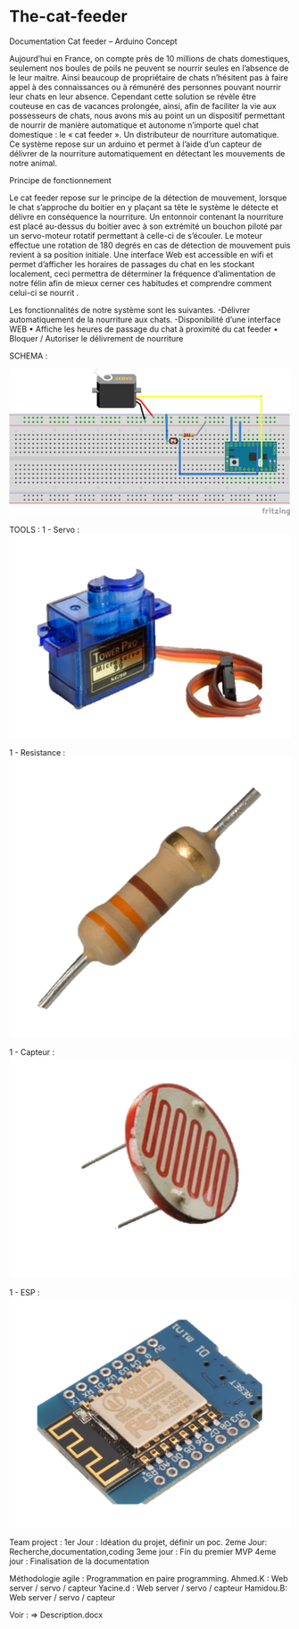 # The-cat-feeder
Documentation Cat feeder – Arduino
Concept

Aujourd’hui en France, on compte près de 10 millions de chats domestiques, seulement nos boules de poils ne peuvent se nourrir seules en l’absence de le leur maitre. Ainsi beaucoup de propriétaire de chats n’hésitent pas à faire appel à des connaissances ou à rémunéré des personnes pouvant nourrir leur chats en leur absence.
Cependant cette solution se révèle être couteuse en cas de vacances prolongée, ainsi, afin de faciliter la vie aux possesseurs de chats, nous avons mis au point un un dispositif permettant de nourrir de manière automatique et autonome n’importe quel chat domestique :  le « cat feeder ». Un distributeur de nourriture automatique.
Ce système repose sur un arduino et permet à l’aide d’un capteur de délivrer de la nourriture automatiquement en détectant les mouvements de notre animal. 

Principe de fonctionnement

Le cat feeder repose sur le principe de la détection de mouvement, lorsque le chat s’approche du boitier en y plaçant sa tête le système le détecte et délivre en conséquence la nourriture. Un entonnoir contenant la nourriture est placé au-dessus du boitier avec à son extrémité un bouchon piloté par un servo-moteur rotatif permettant à celle-ci de s’écouler. Le moteur effectue une rotation de 180 degrés en cas de détection de mouvement puis revient à sa position initiale.
Une interface Web est accessible en wifi et permet d’afficher les horaires de passages du chat en les stockant localement, ceci permettra de déterminer la fréquence d’alimentation de notre félin afin de mieux cerner ces habitudes et comprendre comment celui-ci se nourrit .

Les fonctionnalités de notre système sont les suivantes.
-Délivrer automatiquement de la nourriture aux chats.
-Disponibilité d’une interface WEB
•	Affiche les heures de passage du chat à proximité du cat feeder
•	Bloquer / Autoriser le délivrement de nourriture 




SCHEMA  : 

![alt text](https://github.com/iiacine/The-cat-feeder/blob/master/Untitled%20Sketch%202_bb.png)

TOOLS : 
1 - Servo :
![alt text](https://raw.githubusercontent.com/iiacine/The-cat-feeder/3641049310824dd578f488399951d71eaf3cc496/servo.png)

1 - Resistance :
![alt text](https://raw.githubusercontent.com/iiacine/The-cat-feeder/3641049310824dd578f488399951d71eaf3cc496/resis.png)

1 - Capteur : 
![alt text](https://raw.githubusercontent.com/iiacine/The-cat-feeder/3641049310824dd578f488399951d71eaf3cc496/capteur.png)

1 - ESP : 
![alt text](https://raw.githubusercontent.com/iiacine/The-cat-feeder/3641049310824dd578f488399951d71eaf3cc496/wifi.png)


Team project :
1er Jour : Idéation du projet, définir un poc.
2eme Jour: Recherche,documentation,coding
3eme jour : Fin du premier MVP
4eme jour : Finalisation de la documentation 

Méthodologie agile : 
Programmation en paire programming.
Ahmed.K : Web server / servo  / capteur
Yacine.d : Web server / servo  / capteur
Hamidou.B:  Web server / servo  / capteur



Voir : => Description.docx
